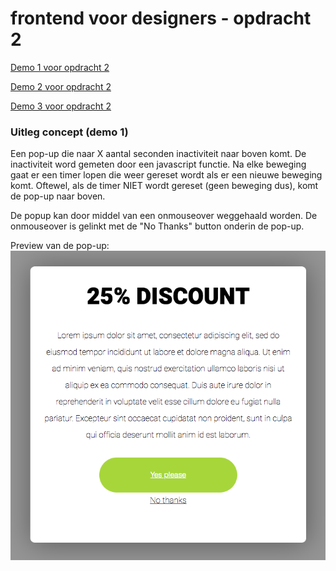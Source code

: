 # frontend voor designers - opdracht 2

[Demo 1 voor opdracht 2](https://ferryslot.github.io/frontendvoordesigners/opdracht2/v1/index.html)

[Demo 2 voor opdracht 2](https://ferryslot.github.io/frontendvoordesigners/opdracht2/v2/)

[Demo 3 voor opdracht 2](https://ferryslot.github.io/frontendvoordesigners/opdracht2/v3/)

### Uitleg concept (demo 1)

Een pop-up die naar X aantal seconden inactiviteit naar boven komt.
De inactiviteit word gemeten door een javascript functie.
Na elke beweging gaat er een timer lopen die weer gereset wordt als er een nieuwe beweging komt.
Oftewel, als de timer NIET wordt gereset (geen beweging dus), komt de pop-up naar boven.

De popup kan door middel van een onmouseover weggehaald worden. De onmouseover is gelinkt met de "No Thanks" button onderin de pop-up.

[preview]: https://ferryslot.github.io/frontendvoordesigners/opdracht2/v1/images/popup_preview.png "Preview pop-up v1"

Preview van de pop-up: 
![alt text](https://raw.githubusercontent.com/FerrySlot/frontendvoordesigners/master/opdracht2/images/popup_preview.png "Preview pop-up v1")
